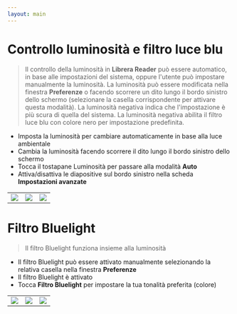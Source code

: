 ```yaml
---
layout: main
---
```


# Controllo luminosità e filtro luce blu

> Il controllo della luminosità in **Librera Reader** può essere automatico, in base alle impostazioni del sistema, oppure l'utente può impostare manualmente la luminosità.
La luminosità può essere modificata nella finestra **Preferenze** o facendo scorrere un dito lungo il bordo sinistro dello schermo (selezionare la casella corrispondente per attivare questa modalità).
La luminosità negativa indica che l'impostazione è più scura di quella del sistema.
La luminosità negativa abilita il filtro luce blu con colore nero per impostazione predefinita.

* Imposta la luminosità per cambiare automaticamente in base alla luce ambientale
* Cambia la luminosità facendo scorrere il dito lungo il bordo sinistro dello schermo
* Tocca il tostapane Luminosità per passare alla modalità **Auto**
* Attiva/disattiva le diapositive sul bordo sinistro nella scheda **Impostazioni avanzate**

||||
|-|-|-|
|![](1.png)|![](2.png)|![](3.png)|

# Filtro Bluelight
> Il filtro Bluelight funziona insieme alla luminosità

* Il filtro Bluelight può essere attivato manualmente selezionando la relativa casella nella finestra **Preferenze**
* Il filtro Bluelight è attivato
* Tocca **Filtro Bluelight** per impostare la tua tonalità preferita (colore)

||||
|-|-|-|
|![](7.png)|![](6.png)|![](8.png)|
